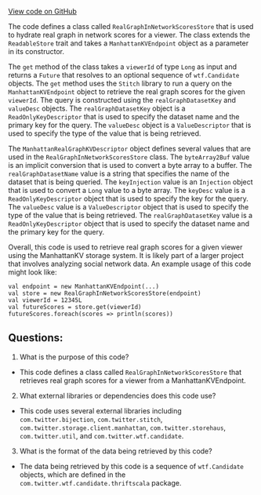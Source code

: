 [View code on GitHub](https://github.com/misbahsy/the-algorithm/home-mixer/server/src/main/scala/com/twitter/home_mixer/store/RealGraphInNetworkScoresStore.scala)

The code defines a class called `RealGraphInNetworkScoresStore` that is used to hydrate real graph in network scores for a viewer. The class extends the `ReadableStore` trait and takes a `ManhattanKVEndpoint` object as a parameter in its constructor. 

The `get` method of the class takes a `viewerId` of type `Long` as input and returns a `Future` that resolves to an optional sequence of `wtf.Candidate` objects. The `get` method uses the `Stitch` library to run a query on the `ManhattanKVEndpoint` object to retrieve the real graph scores for the given `viewerId`. The query is constructed using the `realGraphDatasetKey` and `valueDesc` objects. The `realGraphDatasetKey` object is a `ReadOnlyKeyDescriptor` that is used to specify the dataset name and the primary key for the query. The `valueDesc` object is a `ValueDescriptor` that is used to specify the type of the value that is being retrieved. 

The `ManhattanRealGraphKVDescriptor` object defines several values that are used in the `RealGraphInNetworkScoresStore` class. The `byteArray2Buf` value is an implicit conversion that is used to convert a byte array to a buffer. The `realGraphDatasetName` value is a string that specifies the name of the dataset that is being queried. The `keyInjection` value is an `Injection` object that is used to convert a `Long` value to a byte array. The `keyDesc` value is a `ReadOnlyKeyDescriptor` object that is used to specify the key for the query. The `valueDesc` value is a `ValueDescriptor` object that is used to specify the type of the value that is being retrieved. The `realGraphDatasetKey` value is a `ReadOnlyKeyDescriptor` object that is used to specify the dataset name and the primary key for the query.

Overall, this code is used to retrieve real graph scores for a given viewer using the ManhattanKV storage system. It is likely part of a larger project that involves analyzing social network data. An example usage of this code might look like:

```
val endpoint = new ManhattanKVEndpoint(...)
val store = new RealGraphInNetworkScoresStore(endpoint)
val viewerId = 12345L
val futureScores = store.get(viewerId)
futureScores.foreach(scores => println(scores))
```
## Questions: 
 1. What is the purpose of this code?
- This code defines a class called `RealGraphInNetworkScoresStore` that retrieves real graph scores for a viewer from a ManhattanKVEndpoint.

2. What external libraries or dependencies does this code use?
- This code uses several external libraries including `com.twitter.bijection`, `com.twitter.stitch`, `com.twitter.storage.client.manhattan`, `com.twitter.storehaus`, `com.twitter.util`, and `com.twitter.wtf.candidate`.

3. What is the format of the data being retrieved by this code?
- The data being retrieved by this code is a sequence of `wtf.Candidate` objects, which are defined in the `com.twitter.wtf.candidate.thriftscala` package.